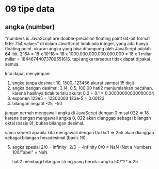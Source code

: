 # 09 tipe data

## angka (number)

"numbers is JavaScript are double-precision floating point 64-bit format IEEE 754 values"
di dalam JavaScript tidak ada integer, yang ada hanya floating point.
ukuran angka yang bisa ditampung oleh JavaScript adalah 64-bit.
2^64 = 18 x 10^18 = 18 x 1000.000.000.000.000.000 = 18 x 1 miliar miliar = 18446744073709551616.
tapi angka tersebut tidak dapat dipakai semua.

kita dapat menyimpan:
1. angka tanpa desimal:
   10, 1500, 123456
   akurat sampai 15 digit
2. angka dengan desimal:
   3.14, 0.5, 100.00
   hati2 menjumlahkan pecahan, karena hasilnya tidak terlalu akurat
   0.2 + 0.1 = 0.30000000000000004
3. exponen
   123e5 = 12300000
   123e-5 = 0.00123
4. bilangan negatif
   -25, -50

jangan pernah mengawali angka di JavaScript dengan 0
misal 022 => 18
karena dengan mengawali angka 0, 022 akan dianggap sebagai bilangan oktal (basis 8), bukan bilangan desimal.

sama seperti apabila kita mengawali dengan 0x
0xff => 255
akan dianggap sebagai bilangan hexadesimal (basis 16).

5. angka spesial
   2/0 = infinity
   -2/0 = -infinity
   0/0 = NaN (Not a Number)
   100/"apel" = NaN

   hati2 membagi bilangan string yang bernilai angka
   50/"2" = 25
